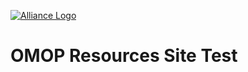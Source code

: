 [![Alliance Logo](https://ukhealthdata.org/wp-content/themes/hdruk-child/assets/img/logo.svg)](https://ukhealthdata.org/)
# OMOP Resources Site Test
